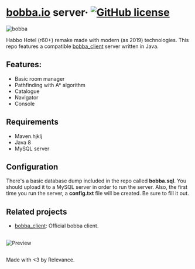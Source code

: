 
# [bobba.io](https://bobba.io/) server&middot; [![GitHub license](https://img.shields.io/badge/license-GNU-blue.svg)](https://github.com/josedn/bobba_client/blob/master/LICENSE)
![bobba](https://i.imgur.com/wGITX22.png)

Habbo Hotel (r60+) remake made with modern (as 2019) technologies.
This repo features a compatible [bobba_client](https://github.com/Josedn/bobba_client) server written in Java.

## Features:
* Basic room manager
* Pathfinding with A* algorithm
* Catalogue
* Navigator
* Console  

## Requirements
* Maven.hjklj
* Java 8
* MySQL server
  
## Configuration
There's a basic database dump included in the repo called **bobba.sql**. You should upload it to a MySQL server in order to run the server.
Also, the first time you run the server, a **config.txt** file will be created. Be sure to fill it out.

## Related projects
* [bobba_client](https://github.com/Josedn/bobba_client): Official bobba client.

##
![Preview](https://i.imgur.com/u9RcF7y.png)
##
Made with <3 by Relevance.
